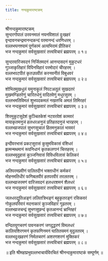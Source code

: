 ```yaml
---
title: नन्दकुमाराष्टकम्

---
```

  
 श्रीनन्दकुमाराष्टकम्   
सुन्दरगोपालं उरवनमालं नयनविशालं दुःखहरं  
वृन्दावनचन्द्रमानन्दकन्दं परमानन्दं धरणिधरम् ।  
वल्लभघनश्यामं पूर्णकामं अत्यभिरामं प्रीतिकरं  
भज नन्दकुमारं सर्वसुखसारं तत्त्वविचारं ब्रह्मपरम् ॥ १॥  
  
सुन्दरवारिजवदनं निर्जितमदनं आनन्दसदनं मुकुटधरं  
गुञ्जाकृतिहारं विपिनविहारं परमोदारं चीरहरम् ।  
वल्लभपटपीतं कृतउपवीतं करनवनीतं विबुधवरं  
भज नन्दकुमारं सर्वसुखसारं तत्त्वविचारं ब्रह्मपरम् ॥ २॥  
  
शोभितमुखधुलं यमुनाकूलं निपटअतूलं सुखदतरं  
मुखमण्डितरेणुं चारितधेनुं वादितवेणुं मधुरसुरम् ।  
वल्लभमतिविमलं शुभपदकमलं नखरुचि अमलं तिमिरहरं  
भज नन्दकुमारं सर्वसुखसारं तत्त्वविचारं ब्रह्मपरम् ॥ ३॥  
  
शिरमुकुटसुदेशं कुञ्चितकेशं नटवरवेशं कामवरं  
मायाकृतमनुजं हलधरअनुजं प्रतिहतदनुजं भारहरम् ।  
वल्लभव्रजपालं सुभगसुचालं हितमनुकालं भाववरं  
भज नन्दकुमारं सर्वसुखसारं तत्त्वविचारं ब्रह्मपरम् ॥ ४॥  
  
इन्दीवरभासं प्रकटसुरासं कुसुमविकासं वंशिधरं  
हृत्मन्मथमानं रूपनिधानं कृतकलगानं चित्तहरम् ।  
वल्लभमृदुहासं कुञ्जनिवासं विविधविलासं केलिकरं  
भज नन्दकुमारं सर्वसुखसारं तत्त्वविचारं ब्रह्मपरम् ॥ ५॥  
  
अतिपरमप्रवीणं पालितदीनं भक्ताधीनं कर्मकरं  
मोहनमतिधीरं फणिबलवीरं हतपरवीरं तरलतरम् ।  
वल्लभव्रजरमणं वारिजवदनं हलधरशमनं शैलधरं  
भज नन्दकुमारं सर्वसुखसारं तत्त्वविचारं ब्रह्मपरम् ॥ ६॥  
  
जलधरद्युतिअङ्गं ललितत्रिभङ्गं बहुकृतरङ्गं रसिकवरं  
गोकुलपरिवारं मदनाकारं कुञ्जविहारं गूढतरम् ।  
वल्लभव्रजचन्द्रं सुभगसुछन्दं कृतआनन्दं भ्रान्तिहरं  
भज नन्दकुमारं सर्वसुखसारं तत्त्वविचारं ब्रह्मपरम् ॥ ७॥  
  
वन्दितयुगचरणं पावनकरणं जगदुद्धरणं विमलधरं  
कालियशिरगमनं कृतफणिनमनं घातितयमनं मृदुलतरम् ।  
वल्लभदुःखहरणं निर्मलचरणं अशरणशरणं मुक्तिकरं  
भज नन्दकुमारं सर्वसुखसारं तत्त्वविचारं ब्रह्मपरम् ॥ ८॥  
  
॥ इति श्रीमहाप्रभुवल्लभाचार्यविरचितं श्रीनन्दकुमाराष्टकं सम्पूर्णम् ॥  
  
  
  
